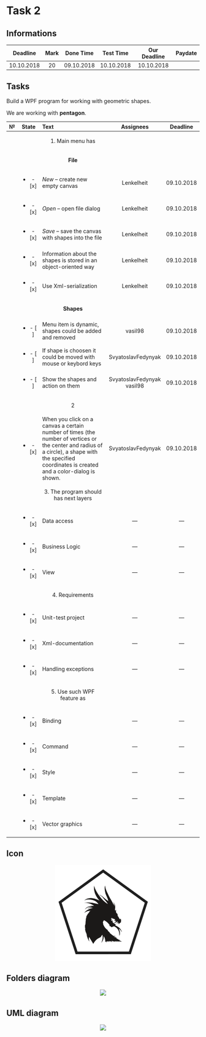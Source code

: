 # Task 2

## Informations

| Deadline |Mark|Done Time |Test Time |Our Deadline|Paydate|
|:--------:|:--:|:--------:|:--------:|:----------:|:-----:|
|10.10.2018| 20 |09.10.2018|10.10.2018| 10.10.2018 |       |


## Tasks
Build a WPF program for working with geometric shapes.

We are working with **pentagon**.

|№|          State         |                            Text                                           |   Assignees  |  Deadline  |
|-|:----------------------:|:--------------------------------------------------------------------------|:------------:|:----------:|
| |                        | <p align="center">   1. Main menu has    </p>                             |              |            |
| |                        | <p align="center"> **File** </p>                                          |              |            |
| |<ul><li>- [x] </li></ul>| *New* – create new empty canvas                                           |  Lenkelheit  | 09.10.2018 |
| |<ul><li>- [x] </li></ul>| *Open* – open file dialog                                                 |  Lenkelheit  | 09.10.2018 |
| |<ul><li>- [x] </li></ul>| *Save* – save the canvas with shapes into the file                        |  Lenkelheit  | 09.10.2018 |
| |<ul><li>- [x] </li></ul>| Information about the shapes is stored in an object-oriented way          |  Lenkelheit  | 09.10.2018 |
| |<ul><li>- [x] </li></ul>| Use Xml-serialization                                                     |  Lenkelheit  | 09.10.2018 |
| |                        | <p align="center">**Shapes** </p>                                         |              |            |
| |<ul><li>- [ ] </li></ul>|   Menu item is dynamic, shapes could be added and removed                 |   vasil98    | 09.10.2018 |
| |<ul><li>- [ ] </li></ul>|   If shape is choosen it could be moved with mouse or keybord keys      |SvyatoslavFedynyak|09.10.2018|
| |<ul><li>- [ ] </li></ul>|   Show the shapes and action on them                         |SvyatoslavFedynyak<br>vasil98|09.10.2018|
| |                        | <p align="center">    2       </p>                                        |              |            |
| |<ul><li>- [x] </li></ul>| When you click on a canvas a certain number of times (the number of vertices or the center and radius of a circle), a shape with the specified coordinates is created and a color-dialog is shown.              |SvyatoslavFedynyak|09.10.2018|
| |                        | <p align="center"> 3. The program should has next layers </p>             |              |            |
| |<ul><li>- [x] </li></ul>| Data access                                                               |      —       |      —     |
| |<ul><li>- [x] </li></ul>| Business Logic                                                            |      —       |      —     |
| |<ul><li>- [x] </li></ul>| View                                                                      |      —       |      —     |
| |                        | <p align="center"> 4. Requirements </p>                                   |              |            |
| |<ul><li>- [x] </li></ul>| Unit-test project                                                         |      —       |      —     |
| |<ul><li>- [x] </li></ul>| Xml-documentation                                                         |      —       |      —     |
| |<ul><li>- [x] </li></ul>| Handling exceptions                                                       |      —       |      —     |
| |                        |  <p align="center"> 5. Use such WPF feature as </p>                       |              |            |
| |<ul><li>- [x] </li></ul>| Binding                                                                   |      —       |      —     |
| |<ul><li>- [x] </li></ul>| Command                                                                   |      —       |      —     |
| |<ul><li>- [x] </li></ul>| Style                                                                     |      —       |      —     |
| |<ul><li>- [x] </li></ul>| Template                                                                  |      —       |      —     |
| |<ul><li>- [x] </li></ul>| Vector graphics                                                           |      —       |      —     |

## Icon

<p align="center">
  <img src="/Images/Task2/ico.png">
</p>

## Folders diagram

<p align="center">
  <img src="/Images/Task2/files.png">
</p>

## UML diagram

<p align="center">
  <img src="/Images/Task2/uml.png">
</p>
 
